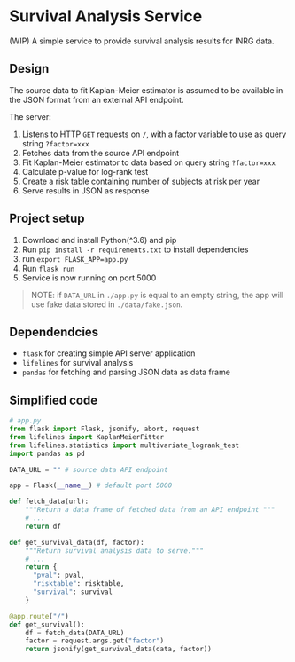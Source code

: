 # Survival Analysis Service

(WIP) A simple service to provide survival analysis results for INRG data.

## Design

The source data to fit Kaplan-Meier estimator is assumed to be available in the JSON format from an external API endpoint.

The server:

1. Listens to HTTP `GET` requests on `/`, with a factor variable to use as query string `?factor=xxx`
2. Fetches data from the source API endpoint
3. Fit Kaplan-Meier estimator to data based on query string `?factor=xxx`
4. Calculate p-value for log-rank test
5. Create a risk table containing number of subjects at risk per year
6. Serve results in JSON as response

## Project setup

1. Download and install Python(^3.6) and pip
2. Run `pip install -r requirements.txt` to install dependencies
3. run `export FLASK_APP=app.py`
4. Run `flask run`
5. Service is now running on port 5000

> NOTE: if `DATA_URL` in `./app.py` is equal to an empty string, the app will use fake data stored in `./data/fake.json`.

## Dependendcies

- `flask` for creating simple API server application
- `lifelines` for survival analysis
- `pandas` for fetching and parsing JSON data as data frame

## Simplified code

```python
# app.py
from flask import Flask, jsonify, abort, request
from lifelines import KaplanMeierFitter
from lifelines.statistics import multivariate_logrank_test
import pandas as pd

DATA_URL = "" # source data API endpoint

app = Flask(__name__) # default port 5000

def fetch_data(url):
    """Return a data frame of fetched data from an API endpoint """
    # ...
    return df

def get_survival_data(df, factor):
    """Return survival analysis data to serve."""
    # ...
    return {
      "pval": pval,
      "risktable": risktable,
      "survival": survival
    }

@app.route("/")
def get_survival():
    df = fetch_data(DATA_URL)
    factor = request.args.get("factor")
    return jsonify(get_survival_data(data, factor))
```
